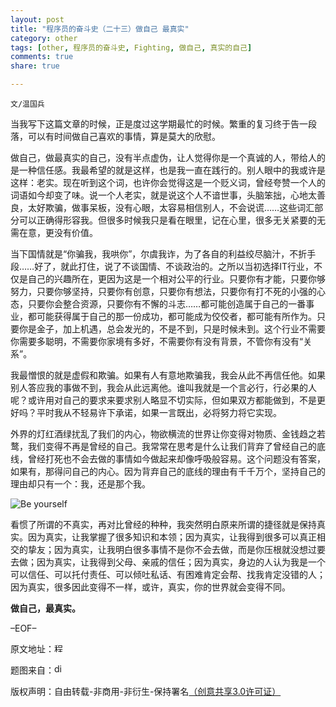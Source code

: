 ```yaml
---
layout: post
title: "程序员的奋斗史（二十三）做自己 最真实"
category: other
tags: [other, 程序员的奋斗史, Fighting, 做自己, 真实的自己]
comments: true
share: true

---
```


`文/温国兵`

当我写下这篇文章的时候，正是度过这学期最忙的时候。繁重的复习终于告一段落，可以有时间做自己喜欢的事情，算是莫大的欣慰。

做自己，做最真实的自己，没有半点虚伪，让人觉得你是一个真诚的人，带给人的是一种信任感。我最希望的就是这样，也是我一直在践行的。别人眼中的我或许是这样：老实。现在听到这个词，也许你会觉得这是一个贬义词，曾经夸赞一个人的词语如今却变了味。说一个人老实，就是说这个人不谙世事，头脑笨拙，心地太善良，太好欺骗，做事呆板，没有心眼，太容易相信别人，不会说谎……这些词汇部分可以正确得形容我。但很多时候我只是看在眼里，记在心里，很多无关紧要的无需在意，更没有价值。

当下国情就是“你骗我，我哄你”，尔虞我诈，为了各自的利益绞尽脑汁，不折手段……好了，就此打住，说了不谈国情、不谈政治的。之所以当初选择IT行业，不仅是自己的兴趣所在，更因为这是一个相对公平的行业。只要你有才能，只要你够努力，只要你够坚持，只要你有创意，只要你有想法，只要你有打不死的小强的心态，只要你会整合资源，只要你有不懈的斗志……都可能创造属于自己的一番事业，都可能获得属于自己的那一份成功，都可能成为佼佼者，都可能有所作为。只要你是金子，加上机遇，总会发光的，不是不到，只是时候未到。这个行业不需要你需要多聪明，不需要你家境有多好，不需要你有没有背景，不管你有没有“关系”。

我最憎恨的就是虚假和欺骗。如果有人有意地欺骗我，我会从此不再信任他。如果别人答应我的事做不到，我会从此远离他。谁叫我就是一个言必行，行必果的人呢？或许用对自己的要求来要求别人略显不切实际，但如果双方都能做到，不是更好吗？平时我从不轻易许下承诺，如果一言既出，必将努力将它实现。

外界的灯红酒绿扰乱了我们的内心，物欲横流的世界让你变得对物质、金钱趋之若鹜，我们变得不再是曾经的自己。我常常在思考是什么让我们背弃了曾经自己的底线，曾经打死也不会去做的事情如今做起来却像呼吸般容易。这个问题没有答案，如果有，那得问自己的内心。因为背弃自己的底线的理由有千千万个，坚持自己的理由却只有一个：我，还是那个我。

![Be yourself](http://i.imgur.com/0xIsdvE.jpg)

看惯了所谓的不真实，再对比曾经的种种，我突然明白原来所谓的捷径就是保持真实。因为真实，让我掌握了很多知识和本领；因为真实，让我得到很多可以真正相交的挚友；因为真实，让我明白很多事情不是你不会去做，而是你压根就没想过要去做；因为真实，让我得到父母、亲戚的信任；因为真实，身边的人认为我是一个可以信任、可以托付责任、可以倾吐私话、有困难肯定会帮、找我肯定没错的人；因为真实，很多因此变得不一样，或许，真实，你的世界就会变得不同。

**做自己，最真实。**

–EOF–

原文地址：<a href="http://blog.csdn.net/justdb/article/details/9199733" target="_blank"><img src="http://i.imgur.com/BROigUO.jpg" title="程序员的奋斗史（二十三）做自己 最真实" height="16px" width="16px" border="0" alt="程序员的奋斗史（二十三）做自己 最真实" /></a>

题图来自：<a href="http://blogs.disney.com/oh-my-disney/2013/05/19/be-yourself/" target="_blank"><img src="http://i.imgur.com/fvxI0tC.png" title="disney" height="16px" width="16px" border="0" alt="disney" /></a>

版权声明：自由转载-非商用-非衍生-保持署名<a href="http://creativecommons.org/licenses/by-nc-nd/3.0/deed.zh" target="_blank">（创意共享3.0许可证）</a>
